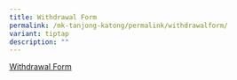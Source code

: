 ```yaml
---
title: Withdrawal Form
permalink: /mk-tanjong-katong/permalink/withdrawalform/
variant: tiptap
description: ""
---
```

<p><a href="https://go.gov.sg/tkmk-withdrawal" rel="noopener noreferrer nofollow" target="_blank">Withdrawal Form</a></p>